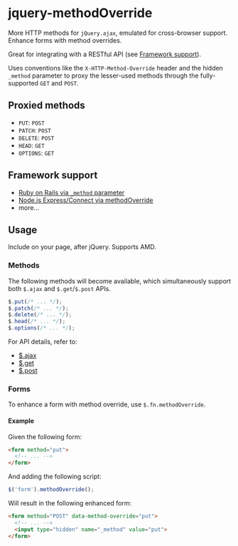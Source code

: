 jquery-methodOverride
=================

More HTTP methods for `jQuery.ajax`, emulated for cross-browser support.
Enhance forms with method overrides.

Great for integrating with a RESTful API (see [Framework support](#framework-support)).

Uses conventions like the `X-HTTP-Method-Override` header and the hidden `_method` parameter to proxy the lesser-used methods through the fully-supported `GET` and `POST`.


## Proxied methods
* `PUT`: `POST`
* `PATCH`: `POST`
* `DELETE`: `POST`
* `HEAD`: `GET`
* `OPTIONS`: `GET`

## Framework support

* [Ruby on Rails via `_method` parameter](http://guides.rubyonrails.org/form_helpers.html#how-do-forms-with-patch-put-or-delete-methods-work-questionmark)
* [Node.js Express/Connect via methodOverride](http://www.senchalabs.org/connect/methodOverride.html)
* more...

## Usage

Include on your page, after jQuery. Supports AMD.

### Methods

The following methods will become available, which simultaneously support both `$.ajax` and `$.get`/`$.post` APIs.

```js
$.put(/* ... */);
$.patch(/* ... */);
$.delete(/* ... */);
$.head(/* ... */);
$.options(/* ... */);
```

For API details, refer to:
* [$.ajax](http://api.jquery.com/jQuery.ajax/)
* [$.get](http://api.jquery.com/jQuery.get/)
* [$.post](http://api.jquery.com/jQuery.post/)

### Forms

To enhance a form with method override, use `$.fn.methodOverride`.

#### Example

Given the following form:

```html
<form method="put">
  <!-- ... -->
</form>
```

And adding the following script:

```js
$('form').methodOverride();
```

Will result in the following enhanced form:

```html
<form method="POST" data-method-override="put">
  <!-- ... -->
  <input type="hidden" name="_method" value="put">
</form>
```
